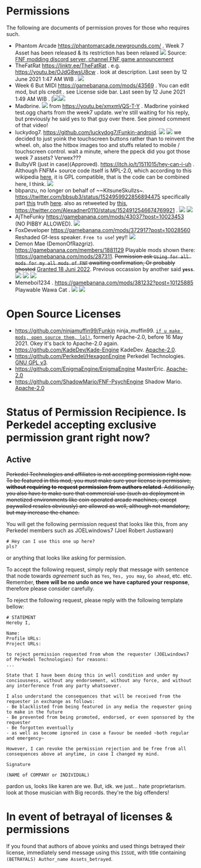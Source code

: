 # Permissions
The following are documents of permission proves for those who requires such.

- Phantom Arcade https://phantomarcade.newgrounds.com/ . Week 7 Asset has been released & its restriction has been relaxed [![](https://github.com/Perkedel/Kaded-fnf-mods/raw/sammer-woost/art/screenshot%20of%20Lucidin%20a%20GB%20manager%20for%20about%20week%207%20asset.jpg )](https://github.com/Perkedel/Kaded-fnf-mods/blob/sammer-woost/art/screenshot%20of%20Lucidin%20a%20GB%20manager%20for%20about%20week%207%20asset.jpg ) Source: [FNF modding discord server, channel FNF game announcement](https://discord.gg/BDnVtkgXBe )
- TheFatRat https://linktr.ee/TheFatRat . e.g. https://youtu.be/OJdG8wsU8cw . look at description. Last seen by 12 June 2021 1:47 AM WIB . [![](https://github.com/Perkedel/After-Church/raw/master/RAW%20files/Skrensut/anPermissonTheFatRat.png )](https://github.com/Perkedel/After-Church/blob/master/RAW%20files/Skrensut/anPermissonTheFatRat.png )
- Week 6 But MIDI https://gamebanana.com/mods/43569  .  You can edit mod, but pls credit . see License side bar. Last seen by 12 June 2021 1:49 AM WIB . [![](https://github.com/Perkedel/After-Church/raw/master/RAW%20files/Skrensut/you%20can%20edit%20mod%20week%206%20but%20midi.png )![](https://github.com/Perkedel/After-Church/blob/master/RAW%20files/Skrensut/you%20can%20edit%20mod%20week%206%20but%20midi.png )
- Madbrine. ![](https://github.com/Perkedel/After-Church/raw/master/RAW%20files/Skrensut/anTestMadbrinPermissionNoLongerReply.png ) from https://youtu.be/xmxmVQS-T-Y . Madbrine yoinked test.ogg charts from the week7 update. we're still waiting for his reply, but previously he said yes to that guy over there. See pinned comment of that video! 
- luckydog7. https://github.com/luckydog7/Funkin-android. ![](https://github.com/Perkedel/After-Church/raw/master/RAW%20files/Skrensut/Permission-luckydog7-funkin-android.png) ![](https://github.com/Perkedel/After-Church/raw/master/RAW%20files/Skrensut/Permission-luckydog7-funkin-android_usePatent_akaYoink.png ) we decided to just yoink the touchscreen buttons rather than to reinvent the wheel. oh, also the hitbox images too and stuffs related to mobile / touchscreen control. wait a minute, where the ppeck did you got those week 7 assets? Verwex???
- BulbyVR (just in case)(Approved). https://itch.io/t/1511015/hey-can-i-uh . Although FNFM+ source code itself is MPL-2.0, which according to this wikipedia [here](https://en.wikipedia.org/wiki/License_compatibility#GPL_compatibility ), it is GPL compatible, that is the code can be combined here, I think. ![](https://raw.githubusercontent.com/Perkedel/After-Church/master/RAW%20files/Skrensut/BulbyVR%20lets%20us.png )
- bbpanzu, no longer on behalf of ~~KitsuneSkullzs~. https://twitter.com/bbsub3/status/1524959922856894475 specifically part [this](https://twitter.com/bbsub3/status/1524962073737928714?s=20 ) truth [here](https://twitter.com/Kitsuneskulls/status/1524855097343238151 ). also as retweeted by [this](https://twitter.com/SoulMFSS/status/1525028207149207554?s=20 ), https://twitter.com/Alexadner0110/status/1524912546674769921 . [![](https://github.com/Perkedel/After-Church/raw/master/RAW%20files/Skrensut/can%20still%20put%20classic%20sky.png )](https://github.com/Perkedel/After-Church/blob/master/RAW%20files/Skrensut/can%20still%20put%20classic%20sky.png ) [![](https://github.com/Perkedel/After-Church/raw/master/RAW%20files/Skrensut/lucky%20permission%20sky.png )](https://github.com/Perkedel/After-Church/blob/master/RAW%20files/Skrensut/lucky%20permission%20sky.png )
- AjTheFunky https://gamebanana.com/mods/43037?post=10023453 (NO PIBBY ALLOWED). [![](https://github.com/Perkedel/After-Church/raw/master/RAW%20files/Skrensut/yes%20allowed%20yoink%20heartbreak%20gf%20but%20no%20overbused%20pibby.png )](https://github.com/Perkedel/After-Church/blob/master/RAW%20files/Skrensut/yes%20allowed%20yoink%20heartbreak%20gf%20but%20no%20overbused%20pibby.png )
- FoxDeveloper https://gamebanana.com/mods/372917?post=10028560 Reshaded Gf-less speaker. `Free to use`! yey!! [![](https://github.com/Perkedel/After-Church/raw/master/RAW%20files/Skrensut/reshaded%20speaker%20no%20gf%20wallowed%20foxdeveloper.png)](https://github.com/Perkedel/After-Church/blob/master/RAW%20files/Skrensut/reshaded%20speaker%20no%20gf%20wallowed%20foxdeveloper.png )
- Demon Mae (DemonOfRazgriz). https://gamebanana.com/members/1881129 Playable mods shown there: https://gamebanana.com/mods/287311. ~~Permission ask `Using for all mods for my all mods of FNF` awaiting confirmation, Or probably ghosted~~ [Granted 18 Juni 2022](https://gamebanana.com/mods/287311?post=10097371 ). Previous occassion by another said **`yess`**. [![](https://github.com/Perkedel/After-Church/raw/master/RAW%20files/Skrensut/ManualUploades/permission%20ghosten%20niko.png)](https://github.com/Perkedel/After-Church/blob/master/RAW%20files/Skrensut/ManualUploades/permission%20ghosten%20niko.png) [![](https://github.com/Perkedel/After-Church/raw/master/RAW%20files/Skrensut/ManualUploades/permission%20ghosten%20niko%202.png )](https://github.com/Perkedel/After-Church/blob/master/RAW%20files/Skrensut/ManualUploades/permission%20ghosten%20niko%202.png) [![](https://github.com/Perkedel/After-Church/raw/master/RAW%20files/Skrensut/ManualUploades/permission%20ghosten%20niko%203%20yey.png)](https://github.com/Perkedel/After-Church/blob/master/RAW%20files/Skrensut/ManualUploades/permission%20ghosten%20niko%203%20yey.png)
- Memeboi1234 . https://gamebanana.com/mods/381232?post=10125885 Playwable Wawa Cat . [![](https://github.com/Perkedel/After-Church/raw/master/RAW%20files/Skrensut/ManualUploades/wawa-cat-permission-yey.png)](https://github.com/Perkedel/After-Church/blob/master/RAW%20files/Skrensut/ManualUploades/wawa-cat-permission-yey.png) [![](https://github.com/Perkedel/After-Church/raw/master/RAW%20files/Skrensut/ManualUploades/wawa-cat-permission-yey-2.png)](https://github.com/Perkedel/After-Church/blob/master/RAW%20files/Skrensut/ManualUploades/wawa-cat-permission-yey-2.png)

# Open Source Licenses
- https://github.com/ninjamuffin99/Funkin ninja_muffin99. [`if u make mods, open source them, lol!`](https://github.com/ninjamuffin99/Funkin/blob/master/LICENSE ), formerly Apache-2.0, before 16 May 2021. Okey it's back to Apache-2.0 again.
- https://github.com/KadeDev/Kade-Engine KadeDev. [Apache-2.0](https://github.com/KadeDev/Kade-Engine/blob/stable/LICENSE ).
- https://github.com/Perkedel/HexagonEngine Perkedel Technologies. [GNU GPL v3](https://github.com/Perkedel/HexagonEngine/blob/master/LICENSE ).
- https://github.com/EnigmaEngine/EnigmaEngine MasterEric. [Apache-2.0](https://github.com/EnigmaEngine/EnigmaEngine/blob/stable/LICENSE )
- https://github.com/ShadowMario/FNF-PsychEngine Shadow Mario. [Apache-2.0](https://github.com/ShadowMario/FNF-PsychEngine/blob/main/LICENSE)

# Status of Permission Recipience. Is Perkedel accepting exclusive permission grant right now? 
## Active

~~Perkedel Technologies and affiliates is not accepting permission right now. To be featured in this mod, you must make sure your license is permissive, **without requiring to request permission from authors related**. Additionally, you also have to make sure that commercial use (such as deployment in monetized environments like coin operated arcade machines, except paywalled resales obviously) are allowed as well, although not mandatory, but may increase the chance.~~

You will get the following permission request that looks like this, from any Perkedel members such as JOELwindows7 (Joel Robert Justiawan)

```
# Hey can I use this one up here?
pls?
```

or anything that looks like asking for permission.

To accept the following request, simply reply that message with sentence that node towards *agreement* such as `Yes`, `Yes, you may`, `Go ahead`, etc. etc. Remember, **there will be no undo once we have captured your response**, therefore please consider carefully.

To reject the following request, please reply with the following template bellow:
```
# STATEMENT
Hereby I,

Name:
Profile URLs:
Project URLs:

to reject permission requested from whom the requester (JOELwindows7 of Perkedel Technologies) for reasons:
...

State that I have been doing this in well condition and under my conciousness, without any endorsement, without any force, and without any interference from any party whatsoever.

I also understand the consequences that will be received from the requester in exchange as follows:
- Be blacklisted from being featured in any media the requester going to make in the future
- Be prevented from being promoted, endorsed, or even sponsored by the requester
- Be forgotten eventually
- as well as become ignored in case a favour be needed ~both regular and emergency~

However, I can revoke the permission rejection and be free from all consequences above at anytime, in case I changed my mind.

Signature

(NAME of COMPANY or INDIVIDUAL)
```
pardon us, looks like karen are we. But, idk. we just... hate proprietarism.  
look at those musician with Big records. they're the big offenders!

# In event of betrayal of licenses & permissions
If you found that authors of above yoinks and used things betrayed their license, immediately send message using this `ISSUE`, with title containing `(BETRAYALS) Author_name Assets_betrayed`.